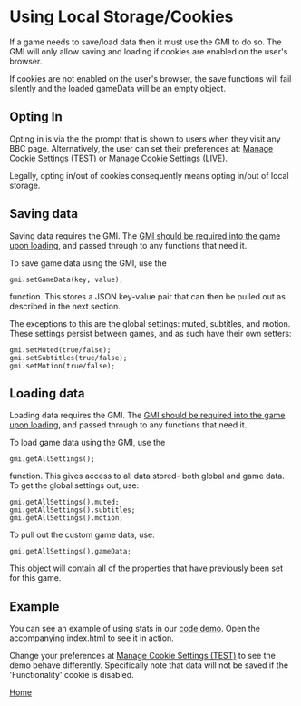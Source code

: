 # Using Local Storage/Cookies

If a game needs to save/load data then it must use the GMI to do so. The GMI will
only allow saving and loading if cookies are enabled on the user's browser.

If cookies are not enabled on the user's browser, the save functions will fail silently and the loaded gameData will be an empty object.

## Opting In

Opting in is via the the prompt that is shown to users when they visit any BBC
page. Alternatively, the user can set their preferences at:
[Manage Cookie Settings (TEST)] or [Manage Cookie Settings (LIVE)].

Legally, opting in/out of cookies consequently means opting in/out of local
storage.

## Saving data

Saving data requires the GMI. The [GMI should be required into the game upon loading](gmi.md#gmi),
and passed through to any functions that need it.

To save game data using the GMI, use the

````
gmi.setGameData(key, value);
````

function. This stores a JSON key-value pair that can then be pulled out as described in the next section.

The exceptions to this are the global settings: muted, subtitles, and motion. These
settings persist between games, and as such have their own setters:

````
gmi.setMuted(true/false);
gmi.setSubtitles(true/false);
gmi.setMotion(true/false);
````


## Loading data

Loading data requires the GMI. The [GMI should be required into the game upon loading](gmi.md#gmi),
and passed through to any functions that need it.

To load game data using the GMI, use the

````
gmi.getAllSettings();
````

function. This gives access to all data stored- both global and game data. To get the
global settings out, use:

````
gmi.getAllSettings().muted;
gmi.getAllSettings().subtitles;
gmi.getAllSettings().motion;
````

To pull out the custom game data, use:
````
gmi.getAllSettings().gameData;
````

This object will contain all of the properties that have previously been set for this game.


## Example
You can see an example of using stats in our [code demo](../src/main.js). 
Open the accompanying index.html to see it in action.

Change your preferences at [Manage Cookie Settings (TEST)] to see the demo
behave differently. Specifically note that data will not be saved if the
'Functionality' cookie is disabled.


[Manage Cookie Settings (TEST)]: http://www.test.bbc.co.uk/privacy/cookies/managing/cookie-settings
[Manage Cookie Settings (LIVE)]: http://www.bbc.co.uk/privacy/cookies/managing/cookie-settings

[Home](../README.md)

